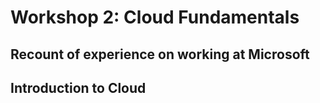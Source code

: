 # Workshop 2: Cloud Fundamentals

## Recount of experience on working at Microsoft

## Introduction to Cloud




